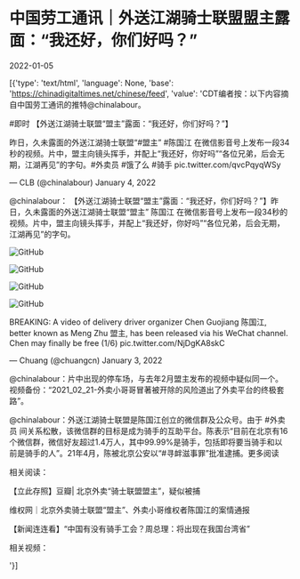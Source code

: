 # 中国劳工通讯｜外送江湖骑士联盟盟主露面：“我还好，你们好吗？”

2022-01-05

[{'type': 'text/html', 'language': None, 'base': 'https://chinadigitaltimes.net/chinese/feed', 'value': 'CDT编者按：以下内容摘自中国劳工通讯的推特@chinalabour。



#即时 【外送江湖骑士联盟“盟主”露面：“我还好，你们好吗？”】

昨日，久未露面的外送江湖骑士联盟“#盟主” #陈国江 在微信影音号上发布一段34秒的视频。片中，盟主向镜头挥手，并配上“我还好，你好吗”“各位兄弟，后会无期，江湖再见”的字句。#外卖员 #饿了么 #骑手 pic.twitter.com/qvcPqyqWSy

&mdash; CLB (@chinalabour) January 4, 2022





@chinalabour： 【外送江湖骑士联盟“盟主”露面：“我还好，你们好吗？”】昨日，久未露面的外送江湖骑士联盟“盟主” 陈国江 在微信影音号上发布一段34秒的视频。片中，盟主向镜头挥手，并配上“我还好，你好吗”“各位兄弟，后会无期，江湖再见”的字句。

![GitHub](https://chinadigitaltimes.net/chinese/files/2022/01/image-1641380097437.png)

![GitHub](https://chinadigitaltimes.net/chinese/files/2022/01/image-1641380111536.png)

![GitHub](https://chinadigitaltimes.net/chinese/files/2022/01/image-1641380124660.png)

![GitHub](https://chinadigitaltimes.net/chinese/files/2022/01/image-1641380140605.png)



BREAKING: A video of delivery driver organizer Chen Guojiang 陈国江, better known as Meng Zhu 盟主, has been released via his WeChat channel. Chen may finally be free (1/6) pic.twitter.com/NjDgKA8skC

&mdash; Chuang (@chuangcn) January 3, 2022



@chinalabour：片中出现的停车场，与去年2月盟主发布的视频中疑似同一个。视频备份：“2021_02_21-外卖小哥哥冒著被开除的风险道出了外卖平台的终极套路”。



@chinalabour：外送江湖骑士联盟是陈国江创立的微信群及公众号。由于 #外卖员 间关系松散，该微信群的目标是成为骑手的互助平台。陈表示“目前在北京有16个微信群，微信好友超过1.4万人，其中99.99%是骑手，包括即将要当骑手和以前是骑手的人”。21年4月，陈被北京公安以“#寻衅滋事罪”批准逮捕。更多阅读



相关阅读：



【立此存照】豆瓣| 北京外卖“骑士联盟盟主”，疑似被捕

维权网｜北京外卖骑士联盟“盟主”、外卖小哥维权者陈国江的案情通报

【新闻连连看】“中国有没有骑手工会？周总理：将出现在我国台湾省”



相关视频：

'}]